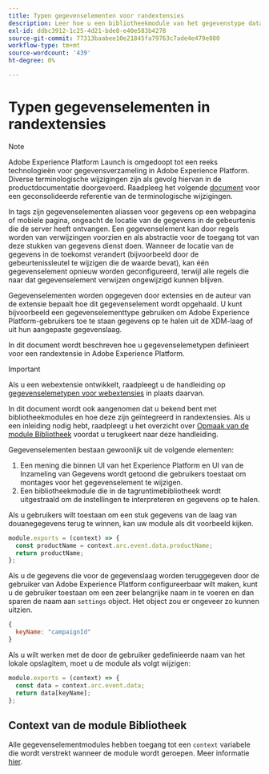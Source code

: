 ```yaml
---
title: Typen gegevenselementen voor randextensies
description: Leer hoe u een bibliotheekmodule van het gegevenstype data-element definieert voor een tagextensie in een randeigenschap.
exl-id: ddbc3912-1c25-4d21-bde8-e40e583b4278
source-git-commit: 77313baabee10e21845fa79763c7ade4e479e080
workflow-type: tm+mt
source-wordcount: '439'
ht-degree: 0%

---
```


# Typen gegevenselementen in randextensies

>[!NOTE]
>
>Adobe Experience Platform Launch is omgedoopt tot een reeks technologieën voor gegevensverzameling in Adobe Experience Platform. Diverse terminologische wijzigingen zijn als gevolg hiervan in de productdocumentatie doorgevoerd. Raadpleeg het volgende [document](../../term-updates.md) voor een geconsolideerde referentie van de terminologische wijzigingen.

In tags zijn gegevenselementen aliassen voor gegevens op een webpagina of mobiele pagina, ongeacht de locatie van de gegevens in de gebeurtenis die de server heeft ontvangen. Een gegevenselement kan door regels worden van verwijzingen voorzien en als abstractie voor de toegang tot van deze stukken van gegevens dienst doen. Wanneer de locatie van de gegevens in de toekomst verandert (bijvoorbeeld door de gebeurtenissleutel te wijzigen die de waarde bevat), kan één gegevenselement opnieuw worden geconfigureerd, terwijl alle regels die naar dat gegevenselement verwijzen ongewijzigd kunnen blijven.

Gegevenselementen worden opgegeven door extensies en de auteur van de extensie bepaalt hoe dit gegevenselement wordt opgehaald. U kunt bijvoorbeeld een gegevenselementtype gebruiken om Adobe Experience Platform-gebruikers toe te staan gegevens op te halen uit de XDM-laag of uit hun aangepaste gegevenslaag.

In dit document wordt beschreven hoe u gegevenselemetypen definieert voor een randextensie in Adobe Experience Platform.

>[!IMPORTANT]
>
>Als u een webextensie ontwikkelt, raadpleegt u de handleiding op [gegevenselemetypen voor webextensies](../web/data-element-types.md) in plaats daarvan.
>
>In dit document wordt ook aangenomen dat u bekend bent met bibliotheekmodules en hoe deze zijn geïntegreerd in randextensies. Als u een inleiding nodig hebt, raadpleegt u het overzicht over [Opmaak van de module Bibliotheek](./format.md) voordat u terugkeert naar deze handleiding.

Gegevenselementen bestaan gewoonlijk uit de volgende elementen:

1. Een mening die binnen UI van het Experience Platform en UI van de Inzameling van Gegevens wordt getoond die gebruikers toestaat om montages voor het gegevenselement te wijzigen.
2. Een bibliotheekmodule die in de tagruntimebibliotheek wordt uitgestraald om de instellingen te interpreteren en gegevens op te halen.

Als u gebruikers wilt toestaan om een stuk gegevens van de laag van douanegegevens terug te winnen, kan uw module als dit voorbeeld kijken.

```js
module.exports = (context) => {
  const productName = context.arc.event.data.productName;
  return productName;
};
```

Als u de gegevens die voor de gegevenslaag worden teruggegeven door de gebruiker van Adobe Experience Platform configureerbaar wilt maken, kunt u de gebruiker toestaan om een zeer belangrijke naam in te voeren en dan sparen de naam aan `settings` object. Het object zou er ongeveer zo kunnen uitzien.

```js
{
  keyName: "campaignId"
}
```

Als u wilt werken met de door de gebruiker gedefinieerde naam van het lokale opslagitem, moet u de module als volgt wijzigen:

```js
module.exports = (context) => {
  const data = context.arc.event.data;
  return data[keyName];
};
```

## Context van de module Bibliotheek

Alle gegevenselementmodules hebben toegang tot een `context` variabele die wordt verstrekt wanneer de module wordt geroepen. Meer informatie [hier](./context.md).
